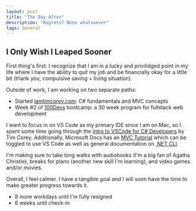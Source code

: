 ```yaml
---
layout: post
title: "The Day After"
description: "Regrets? None whatsoever"
tags: General
---
```

## I Only Wish I Leaped Sooner

First thing's first: I recognize that I am in a lucky and privilidged point in my life where I have the ability to quit my job and be financially okay for a little bit (thank you, compulsive saving + living situation).

Outside of work, I am working on two separate paths:
* Started [iamtimcorey.com](https://www.youtube.com/channel/UC-ptWR16ITQyYOglXyQmpzw): C# fundamentals and MVC concepts
* Week #2 of [100Devs](https://leonnoel.com/100devs/) bootcamp: a 30 week program for fullstack web development

I want to focus in on VS Code as my primary IDE since I am on Mac, so I spent some time going through the [Intro to VSCode for C# Developers](https://www.youtube.com/watch?v=r5dtl9Uq9V0) by Tim Corey. Additionally, Microsoft Docs has an [MVC Tutorial](https://docs.microsoft.com/en-us/aspnet/core/tutorials/first-mvc-app/start-mvc?view=aspnetcore-3.1&tabs=visual-studio) which can be toggled to use VS Code as well as general documentation on [.NET CLI](https://docs.microsoft.com/en-us/dotnet/core/tools/).

I'm making sure to take long walks with audiobooks (I'm a big fan of Agatha Christie), breaks for piano (another new skill I'm learning), and video games and/or movies. 

Overall, I feel calmer. I have a tangible goal *and* I will soon have the time to make greater progress towards it.

* 8 more workdays until I'm fully resigned
* 6 weeks until check-in